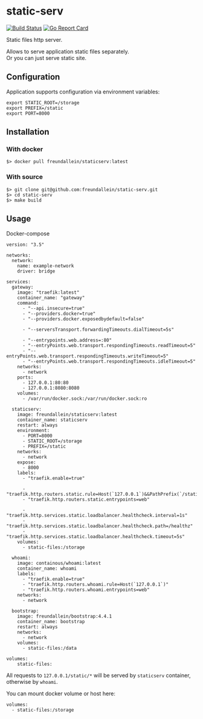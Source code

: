 # static-serv
[![Build Status](https://travis-ci.org/freundallein/static-serv.svg?branch=master)](https://travis-ci.org/freundallein/static-serv)
[![Go Report Card](https://goreportcard.com/badge/github.com/freundallein/static-serv)](https://goreportcard.com/report/github.com/freundallein/static-serv)

Static files http server.  

Allows to serve application static files separately.  
Or you can just serve static site.


## Configuration
Application supports configuration via environment variables:
```
export STATIC_ROOT=/storage
export PREFIX=/static
export PORT=8000
```
## Installation
### With docker  
```
$> docker pull freundallein/staticserv:latest
```
### With source
```
$> git clone git@github.com:freundallein/static-serv.git
$> cd static-serv
$> make build
```

## Usage
Docker-compose

```
version: "3.5"

networks:
  network:
    name: example-network
    driver: bridge

services:
  gateway:
    image: "traefik:latest"
    container_name: "gateway"
    command:
      - "--api.insecure=true"
      - "--providers.docker=true"
      - "--providers.docker.exposedbydefault=false"

      - "--serversTransport.forwardingTimeouts.dialTimeout=5s"

      - "--entrypoints.web.address=:80"
      - "--entryPoints.web.transport.respondingTimeouts.readTimeout=5"
      - "--entryPoints.web.transport.respondingTimeouts.writeTimeout=5"
      - "--entryPoints.web.transport.respondingTimeouts.idleTimeout=5"
    networks: 
      - network
    ports:
      - 127.0.0.1:80:80
      - 127.0.0.1:8080:8080
    volumes:
      - /var/run/docker.sock:/var/run/docker.sock:ro

  staticserv:
    image: freundallein/staticserv:latest
    container_name: staticserv
    restart: always
    environment: 
      - PORT=8000
      - STATIC_ROOT=/storage
      - PREFIX=/static
    networks: 
      - network
    expose: 
      - 8000
    labels:
      - "traefik.enable=true"

      - "traefik.http.routers.static.rule=Host(`127.0.0.1`)&&PathPrefix(`/static`)"
      - "traefik.http.routers.static.entrypoints=web"

      - "traefik.http.services.static.loadbalancer.healthcheck.interval=1s"
      - "traefik.http.services.static.loadbalancer.healthcheck.path=/healthz"
      - "traefik.http.services.static.loadbalancer.healthcheck.timeout=5s"
    volumes:
      - static-files:/storage

  whoami:
    image: containous/whoami:latest
    container_name: whoami
    labels:
      - "traefik.enable=true"
      - "traefik.http.routers.whoami.rule=Host(`127.0.0.1`)"
      - "traefik.http.routers.whoami.entrypoints=web"
    networks: 
      - network

  bootstrap:
    image: freundallein/bootstrap:4.4.1
    container_name: bootstrap
    restart: always
    networks: 
      - network
    volumes:
      - static-files:/data

volumes:
    static-files:

```

All requests to `127.0.0.1/static/*` will be served by `staticserv` container, otherwise by `whoami`.

You can mount docker volume or host here:
```
volumes:
  - static-files:/storage
```
